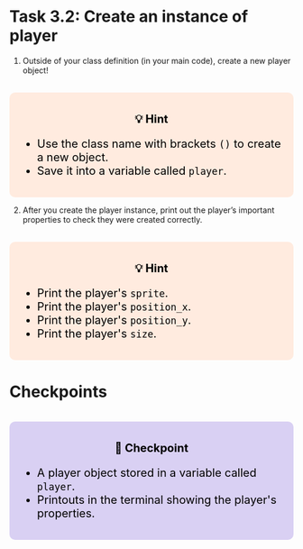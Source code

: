 # Task 3.2: Create an instance of player

1. Outside of your class definition (in your main code), create a new player object!

<br>
<div style="font-size: 20px; background-color: #ffebdf; color: black; padding: 15px; border-radius:10px;">
    <p style="text-align: center;"><b>💡 Hint</b></p>
    <ul>  
        <li>Use the class name with brackets <code>()</code> to create a new object.</li>
        <li>Save it into a variable called <code>player</code>.</li>
    </ul>
</div>

    

2.  After you create the player instance, print out the player’s important properties to check they were created correctly.

<br>
<div style="font-size: 20px; background-color: #ffebdf; color: black; padding: 15px; border-radius:10px;">
    <p style="text-align: center;"><b>💡 Hint</b></p>
    <ul>  
        <li>Print the player's <code>sprite</code>.</li>
        <li>Print the player's <code>position_x</code>.</li>
        <li>Print the player's <code>position_y</code>.</li>
        <li>Print the player's <code>size</code>.</li>
    </ul>
</div>


# Checkpoints
<br>
<div style="font-size: 20px; background-color: #d9d0f3; color: black; padding: 15px; border-radius:10px;">
    <p style="text-align: center;"><b>🚩 Checkpoint</b></p>
    <ul>  
        <li>A player object stored in a variable called <code>player</code>.</li>
        <li>Printouts in the terminal showing the player's properties.</li>
    </ul>
</div>